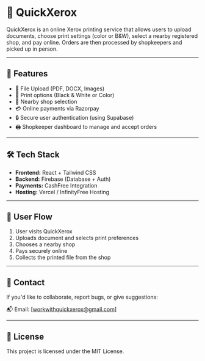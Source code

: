 # 🚀 QuickXerox

QuickXerox is an online Xerox printing service that allows users to upload documents, choose print settings (color or B&W), select a nearby registered shop, and pay online. Orders are then processed by shopkeepers and picked up in person.

---

## 📌 Features

- 📁 File Upload (PDF, DOCX, Images)
- 🎨 Print options (Black & White or Color)
- 📍 Nearby shop selection
- 💳 Online payments via Razorpay
- 🔒 Secure user authentication (using Supabase)
- 🖨️ Shopkeeper dashboard to manage and accept orders

---

## 🛠️ Tech Stack

- **Frontend:** React + Tailwind CSS
- **Backend:** Firebase (Database + Auth)
- **Payments:** CashFree Integration
- **Hosting:** Vercel / InfinityFree Hosting

---

## 📱 User Flow

1. User visits QuickXerox
2. Uploads document and selects print preferences
3. Chooses a nearby shop
4. Pays securely online
5. Collects the printed file from the shop

---

## 📧 Contact

If you'd like to collaborate, report bugs, or give suggestions:

📬 Email: [workwithquickxerox@gmail.com]

---

## 📜 License

This project is licensed under the MIT License.
